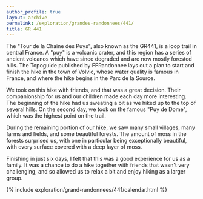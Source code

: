 ```yaml
---
author_profile: true
layout: archive
permalink: /exploration/grandes-randonnees/441/
title: GR 441
---
```

The "Tour de la Chaîne des Puys", also known as the GR441, is a loop trail in central France. A "puy" is a volcanic crater, and this region has a series of ancient volcanos which have since degraded and are now mostly forested hills. The Topoguide published by FFRandonnee lays out a plan to start and finish the hike in the town of Volvic, whose water quality is famous in France, and where the hike begins in the Parc de la Source.

We took on this hike with friends, and that was a great decision. Their companionship for us and our children made each day more interesting. The beginning of the hike had us sweating a bit as we hiked up to the top of several hills. On the second day, we took on the famous "Puy de Dome", which was the highest point on the trail.

During the remaining portion of our hike, we saw many small villages, many farms and fields, and some beautiful forests. The amount of moss in the forests surprised us, with one in particular being exceptionally beautiful, with every surface covered with a deep layer of moss.

Finishing in just six days, I felt that this was a good experience for us as a family. It was a chance to do a hike together with friends that wasn't very challenging, and so allowed us to relax a bit and enjoy hiking as a larger group.

{% include exploration/grand-randonnees/441/calendar.html %}
